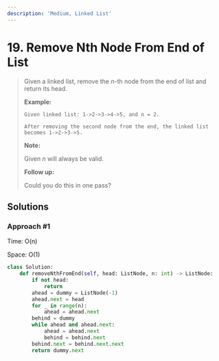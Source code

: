```yaml
---
description: 'Medium, Linked List'
---
```


# 19. Remove Nth Node From End of List

> Given a linked list, remove the _n_-th node from the end of list and return its head.
>
> **Example:**
>
> ```text
> Given linked list: 1->2->3->4->5, and n = 2.
>
> After removing the second node from the end, the linked list becomes 1->2->3->5.
> ```
>
> **Note:**
>
> Given _n_ will always be valid.
>
> **Follow up:**
>
> Could you do this in one pass?

## Solutions

### Approach \#1

Time: O\(n\)

Space: O\(1\)

```python
class Solution:
    def removeNthFromEnd(self, head: ListNode, n: int) -> ListNode:
        if not head:
            return
        ahead = dummy = ListNode(-1)
        ahead.next = head
        for _ in range(n):
            ahead = ahead.next
        behind = dummy
        while ahead and ahead.next:
            ahead = ahead.next
            behind = behind.next
        behind.next = behind.next.next
        return dummy.next
```


